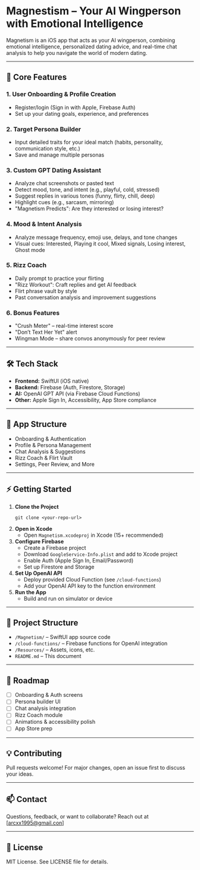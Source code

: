 # Magnestism – Your AI Wingperson with Emotional Intelligence

Magnetism is an iOS app that acts as your AI wingperson, combining emotional intelligence, personalized dating advice, and real-time chat analysis to help you navigate the world of modern dating.

---

## 🚀 Core Features

### 1. User Onboarding & Profile Creation
- Register/login (Sign in with Apple, Firebase Auth)
- Set up your dating goals, experience, and preferences

### 2. Target Persona Builder
- Input detailed traits for your ideal match (habits, personality, communication style, etc.)
- Save and manage multiple personas

### 3. Custom GPT Dating Assistant
- Analyze chat screenshots or pasted text
- Detect mood, tone, and intent (e.g., playful, cold, stressed)
- Suggest replies in various tones (funny, flirty, chill, deep)
- Highlight cues (e.g., sarcasm, mirroring)
- "Magnetism Predicts": Are they interested or losing interest?

### 4. Mood & Intent Analysis
- Analyze message frequency, emoji use, delays, and tone changes
- Visual cues: Interested, Playing it cool, Mixed signals, Losing interest, Ghost mode

### 5. Rizz Coach
- Daily prompt to practice your flirting
- "Rizz Workout": Craft replies and get AI feedback
- Flirt phrase vault by style
- Past conversation analysis and improvement suggestions

### 6. Bonus Features
- "Crush Meter" – real-time interest score
- "Don’t Text Her Yet" alert
- Wingman Mode – share convos anonymously for peer review

---

## 🛠️ Tech Stack
- **Frontend:** SwiftUI (iOS native)
- **Backend:** Firebase (Auth, Firestore, Storage)
- **AI:** OpenAI GPT API (via Firebase Cloud Functions)
- **Other:** Apple Sign In, Accessibility, App Store compliance

---

## 📱 App Structure
- Onboarding & Authentication
- Profile & Persona Management
- Chat Analysis & Suggestions
- Rizz Coach & Flirt Vault
- Settings, Peer Review, and More

---

## ⚡ Getting Started

1. **Clone the Project**
   ```
   git clone <your-repo-url>
   ```
2. **Open in Xcode**
   - Open `Magnetism.xcodeproj` in Xcode (15+ recommended)
3. **Configure Firebase**
   - Create a Firebase project
   - Download `GoogleService-Info.plist` and add to Xcode project
   - Enable Auth (Apple Sign In, Email/Password)
   - Set up Firestore and Storage
4. **Set Up OpenAI API**
   - Deploy provided Cloud Function (see `/cloud-functions`)
   - Add your OpenAI API key to the function environment
5. **Run the App**
   - Build and run on simulator or device

---

## 📂 Project Structure
- `/Magnetism/` – SwiftUI app source code
- `/cloud-functions/` – Firebase functions for OpenAI integration
- `/Resources/` – Assets, icons, etc.
- `README.md` – This document

---

## 📝 Roadmap
- [ ] Onboarding & Auth screens
- [ ] Persona builder UI
- [ ] Chat analysis integration
- [ ] Rizz Coach module
- [ ] Animations & accessibility polish
- [ ] App Store prep

---

## 💡 Contributing
Pull requests welcome! For major changes, open an issue first to discuss your ideas.

---

## 📫 Contact
Questions, feedback, or want to collaborate? Reach out at [arcxx1995@gmail.con]

---

## 📄 License
MIT License. See LICENSE file for details.
